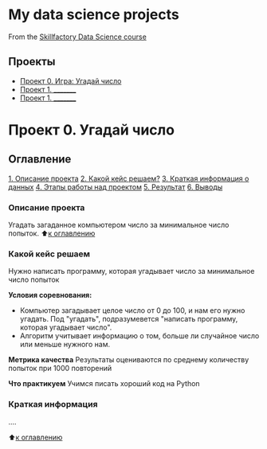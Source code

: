 # My data science projects
From the [Skillfactory Data Science course](https://skillfactory.ru/data-scientis)

## Проекты

* [Проект 0. Игра: Угадай число](https://github.com/ShuGa29/DStry/blob/main/game.py)
* [Проект 1. _______](_____)
* [Проект 1. _______](_____)

# Проект 0. Угадай число

## Оглавление
[1. Описание проекта](https://github.com/ShuGa29/DStry/blob/main/project_0/README.md#Описание-проекта)
[2. Какой кейс решаем?](https://github.com/ShuGa29/DStry/blob/main/project_0/README.md#Какой-кейс-решаем)
[3. Краткая информация о данных](https://github.com/ShuGa29/DStry/blob/main/project_0/README.md#Краткая-информация-о-данных)
[4. Этапы работы над проектом](https://github.com/ShuGa29/DStry/blob/main/project_0/README.md#Этапы-работы-над-проектом)
[5. Результат](https://github.com/ShuGa29/DStry/blob/main/project_0/README.md#Результат)
[6. Выводы](https://github.com/ShuGa29/DStry/blob/main/project_0/README.md#Выводы)

### Описание проекта
Угадать загаданное компьютером число за минимальное число попыток.
:arrow_up:[к оглавлению](https://github.com/ShuGa29/DStry/blob/main/project_0/README.md#Оглавление)


### Какой кейс решаем
Нужно написать программу, которая угадывает число за минимальное число попыток

**Условия соревнования:**
- Компьютер загадывает целое число от 0 до 100, и нам его нужно угадать. Под "угадать", подразумевется "написать программу, которая угадывает число".
- Алгоритм учитывает информацию о том, больше ли случайное число или меньше нужного нам.

**Метрика качества**
Результаты оцениваются по среднему количеству попыток при 1000 повторений

**Что практикуем**
Учимся писать хороший код на Python

### Краткая информация
....

:arrow_up:[к оглавлению](https://github.com/ShuGa29/DStry/blob/main/project_0/README.md#Оглавление)
